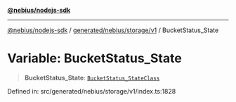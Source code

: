 [**@nebius/nodejs-sdk**](../../../../../README.md)

---

[@nebius/nodejs-sdk](../../../../../README.md) / [generated/nebius/storage/v1](../README.md) / BucketStatus_State

# Variable: BucketStatus_State

> **BucketStatus_State**: [`BucketStatus_StateClass`](../type-aliases/BucketStatus_StateClass.md)

Defined in: src/generated/nebius/storage/v1/index.ts:1828
